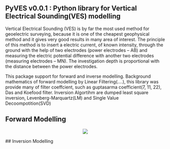 ## PyVES v0.0.1 : Python library for Vertical Electrical Sounding(VES) modelling

Vertical Electrical Sounding (VES) is by far the most used method for geoelectric surveying, because it is one of the cheapest geophysical method and it gives very good results in many area of interest. The principle of this method is to insert a electric current, of known intensity, through the ground with the help of two electrodes (power electrodes – AB) and measuring the electric potential difference with another two electrodes (measuring electrodes – MN). The investigation depth is proportional with the distance between the power electrodes.

This package support for forward and inverse modelling. Background mathematics of forward modelling by Linear Filtering(....), this library was provide many of filter coeffcient, such as guptasarma coefficient(7, 11, 22), Das and Koefood filter. Inversion Algortihm are dumped least square inversion, Levenberg-Marquartz(LM) and Single Value Decoompotition(SVD)


## Forward Modelling
<p align="center">
  <img src="https://blog.minitab.com/hubfs/Imported_Blog_Media/flp_linear.gif">
</p>
## Inversion Modelling
